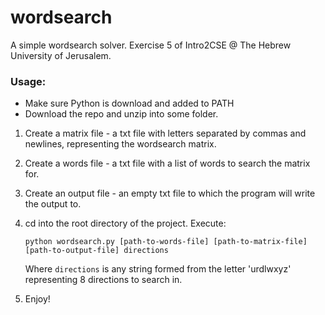 # wordsearch

A simple wordsearch solver. Exercise 5 of Intro2CSE @ The Hebrew University of Jerusalem.


### Usage:

* Make sure Python is download and added to PATH
* Download the repo and unzip into some folder.


1. Create a matrix file - a txt file with letters separated by commas and newlines, representing the wordsearch matrix.
2. Create a words file - a txt file with a list of words to search the matrix for.
3. Create an output file - an empty txt file to which the program will write the output to.
4. cd into the root directory of the project. Execute:

   `python wordsearch.py [path-to-words-file] [path-to-matrix-file] [path-to-output-file] directions`

   Where `directions` is any string formed from the letter 'urdlwxyz' representing 8 directions to search in.
5. Enjoy!
